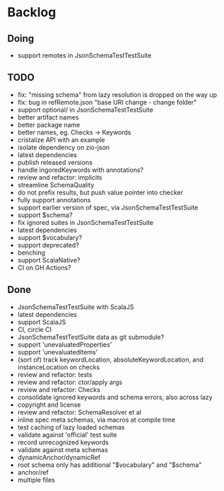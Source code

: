 # Backlog

## Doing
- support remotes in JsonSchemaTestTestSuite

## TODO
- fix: "missing schema" from lazy resolution is dropped on the way up
- fix: bug in refRemote.json "base URI change - change folder"
- support optional/ in JsonSchemaTestTestSuite
- better artifact names 
- better package name
- better names, eg. Checks -> Keywords
- cristalize API with an example
- isolate dependency on zio-json
- latest dependencies
- publish released versions
- handle ingoredKeywords with annotations?
- review and refactor: implicits
- streamline SchemaQuality
- do not prefix results, but push value pointer into checker
- fully support annotations
- support earlier version of spec, via JsonSchemaTestTestSuite
- support $schema?
- fix ignored suites in JsonSchemaTestTestSuite
- latest dependencies
- support $vocabulary?
- support deprecated?
- benching
- support ScalaNative?
- CI on GH Actions?

## Done
- JsonSchemaTestTestSuite with ScalaJS
- latest dependencies
- support ScalaJS
- CI, circle CI
- JsonSchemaTestTestSuite data as git submodule?
- support 'unevaluatedProperties'
- support 'unevaluatedItems'
- (sort of) track keywordLocation, absoluteKeywordLocation, and instanceLocation on checks
- review and refactor: tests
- review and refactor: ctor/apply args
- review and refactor: Checks
- consolidate ignored keywords and schema errors, also across lazy
- copyright and license
- review and refactor: SchemaResolver et al
- inline spec meta schemas, via macros at compile time
- test caching of lazy loaded schemas
- validate against 'official' test suite
- record unrecognized keywords
- validate against meta schemas
- dynamicAnchor/dynamicRef
- root schema only has additional "$vocabulary" and "$schema"
- anchor/ref
- multiple files
